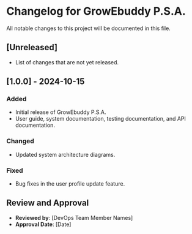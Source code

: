 # Changelog for GrowEbuddy P.S.A.

All notable changes to this project will be documented in this file.

## [Unreleased]
- List of changes that are not yet released.

## [1.0.0] - 2024-10-15
### Added
- Initial release of GrowEbuddy P.S.A.
- User guide, system documentation, testing documentation, and API documentation.

### Changed
- Updated system architecture diagrams.

### Fixed
- Bug fixes in the user profile update feature.

## Review and Approval
- **Reviewed by**: [DevOps Team Member Names]
- **Approval Date**: [Date] 